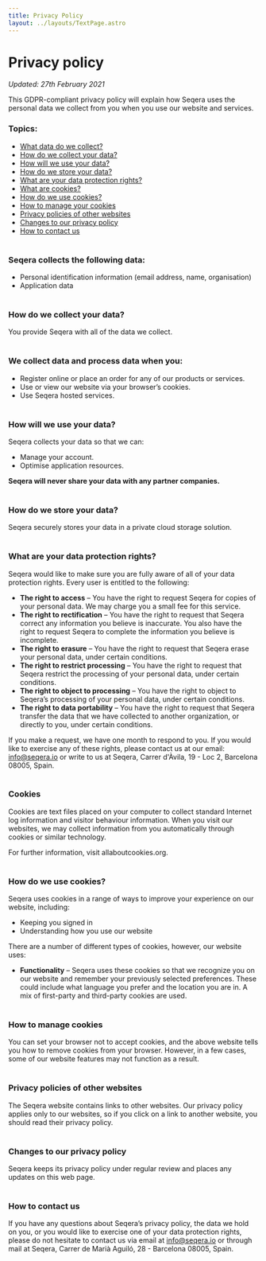 ```yaml
---
title: Privacy Policy
layout: ../layouts/TextPage.astro
---
```


# Privacy policy

_Updated: 27th February 2021_

This GDPR-compliant privacy policy will explain how Seqera uses the personal data we collect from you when you use our website and services.

### Topics:

- [What data do we collect?](#how-do-we-collect-your-data)
- [How do we collect your data?](#how-do-we-collect-your-data)
- [How will we use your data?](#how-will-we-use-your-data)
- [How do we store your data?](#how-do-we-store-your-data)
- [What are your data protection rights?](#what-are-your-data-protection-rights)
- [What are cookies?](#cookies)
- [How do we use cookies?](#how-do-we-use-cookies)
- [How to manage your cookies](#how-to-manage-cookies)
- [Privacy policies of other websites](#privacy-policies-of-other-websites)
- [Changes to our privacy policy](#changes-to-our-privacy-policy)
- [How to contact us](#how-to-contact-us)
<br><br>

### Seqera collects the following data:

- Personal identification information (email address, name, organisation)
- Application data
<br><br>

### How do we collect your data?

You provide Seqera with all of the data we collect.
<br><br>

### We collect data and process data when you:

- Register online or place an order for any of our products or services.
- Use or view our website via your browser’s cookies.
- Use Seqera hosted services.
<br><br>

### How will we use your data?

Seqera collects your data so that we can:

- Manage your account.
- Optimise application resources.

**Seqera will never share your data with any partner companies.**
<br><br>

### How do we store your data?

Seqera securely stores your data in a private cloud storage solution.
<br><br>

### What are your data protection rights?

Seqera would like to make sure you are fully aware of all of your data protection rights. Every user is entitled to the following:

- **The right to access** – You have the right to request Seqera for copies of your personal data. We may charge you a small fee for this service.
- **The right to rectification** – You have the right to request that Seqera correct any information you believe is inaccurate. You also have the right to request Seqera to complete the information you believe is incomplete.
- **The right to erasure** – You have the right to request that Seqera erase your personal data, under certain conditions.
- **The right to restrict processing** – You have the right to request that Seqera restrict the processing of your personal data, under certain conditions.
- **The right to object to processing** – You have the right to object to Seqera’s processing of your personal data, under certain conditions.
- **The right to data portability** – You have the right to request that Seqera transfer the data that we have collected to another organization, or directly to you, under certain conditions.

If you make a request, we have one month to respond to you. If you would like to exercise any of these rights, please contact us at our email: [info@seqera.io](mailto:info@seqera.io) or write to us at Seqera, Carrer d'Àvila, 19 - Loc 2, Barcelona 08005, Spain.
<br><br>

### Cookies

Cookies are text files placed on your computer to collect standard Internet log information and visitor behaviour information. When you visit our websites, we may collect information from you automatically through cookies or similar technology.

For further information, visit allaboutcookies.org.
<br><br>

### How do we use cookies?

Seqera uses cookies in a range of ways to improve your experience on our website, including:

- Keeping you signed in
- Understanding how you use our website

There are a number of different types of cookies, however, our website uses:

- <strong>Functionality</strong> – Seqera uses these cookies so that we recognize you on our website and remember your previously selected preferences. These could include what language you prefer and the location you are in. A mix of first-party and third-party cookies are used.
<br><br>

### How to manage cookies

You can set your browser not to accept cookies, and the above website tells you how to remove cookies from your browser. However, in a few cases, some of our website features may not function as a result.
<br><br>

### Privacy policies of other websites

The Seqera website contains links to other websites. Our privacy policy applies only to our websites, so if you click on a link to another website, you should read their privacy policy.
<br><br>

### Changes to our privacy policy

Seqera keeps its privacy policy under regular review and places any updates on this web page.
<br><br>

### How to contact us

If you have any questions about Seqera’s privacy policy, the data we hold on you, or you would like to exercise one of your data protection rights, please do not hesitate to contact us via email at [info@seqera.io](mailto:info@seqera.io) or through mail at Seqera, Carrer de Marià Aguiló, 28 - Barcelona 08005, Spain.
